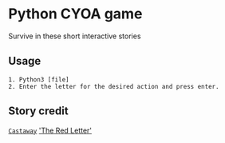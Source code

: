# Python CYOA game
Survive in these short interactive stories

## Usage
```
1. Python3 [file]
2. Enter the letter for the desired action and press enter.
```

## Story credit

[`Castaway`](http://www.halfbakedsoftware.com/quandary/version_2/examples/castaway.htm)
['The Red Letter'](https://www.write4fun.net/view-entry/205506)
